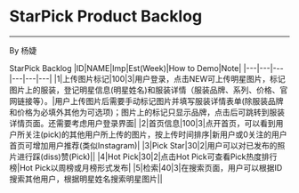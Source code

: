 ﻿# StarPick Product Backlog

---

By 杨婕

StarPick Backlog
|ID|NAME|Imp|Est(Week)|How to Demo|Note|
|---|---|---|---|---|---|
|1|上传图片标记|100|3|用户登录，点击NEW可上传明星图片，标记图片上的服装，登记明星信息(明星姓名)和服装详情（服装品牌、系列、价格、官网链接等）。|用户上传图片后需要手动标记图片并填写服装详情表单(除服装品牌和价格为必填外其他为可选项)；图片上的标记只显示品牌，点击后可跳转到服装详情页面。还需要考虑用户登录界面|
|2|首页信息|100|3|点开首页，可以看到用户所关注(pick)的其他用户所上传的图片，按上传时间排序|新用户或0关注的用户首页可增加用户推荐(类似Instagram)|
|3|Pick Star|30|2|用户可以对已发布的照片进行踩(diss)赞(Pick)||
|4|Hot Pick|30|2|点击Hot Pick可查看Pick热度排行榜|Hot Pick以周榜或月榜形式发布|
|5|检索|40|3|在搜索页面，用户可以根据ID搜索其他用户，根据明星姓名搜索明星图片||





